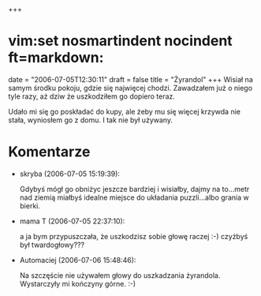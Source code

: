 +++
# vim:set nosmartindent nocindent ft=markdown:
date = "2006-07-05T12:30:11"
draft = false
title = "Żyrandol"
+++
Wisiał na samym środku pokoju, gdzie się najwięcej chodzi. Zawadzałem już o
niego tyle razy, aż dziw że uszkodziłem go dopiero teraz.

Udało mi się go poskładać do kupy, ale żeby mu się więcej krzywda nie stała,
wyniosłem go z domu. I tak nie był używany.

# Komentarze

* skryba (2006-07-05 15:19:39): <p>Gdybyś mógł go obniżyc jeszcze bardziej i
  wisiałby, dajmy na to...metr nad ziemią miałbyś idealne miejsce do układania
  puzzli...albo grania w bierki.</p>
* mama T (2006-07-05 22:37:10): <p>a ja bym przypuszczała, że uszkodzisz sobie
  głowę raczej :-) czyżbyś był twardogłowy???</p>
* Automaciej (2006-07-06 15:48:46): <p>Na szczęście nie używałem głowy do
  uszkadzania żyrandola. Wystarczyły mi kończyny górne. :-)</p>
